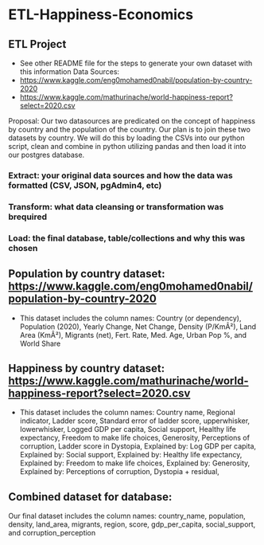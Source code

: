 # ETL-Happiness-Economics
## ETL Project
* See other README file for the steps to generate your own dataset with this information
Data Sources: 
* https://www.kaggle.com/eng0mohamed0nabil/population-by-country-2020
* https://www.kaggle.com/mathurinache/world-happiness-report?select=2020.csv

Proposal:
Our two datasources are predicated on the concept of happiness by country and the population of the country. Our plan is to join these two datasets by country. We will do this by loading the CSVs into our python script, clean and combine in python utilizing pandas and then load it into our postgres database.

### Extract: your original data sources and how the data was formatted (CSV, JSON, pgAdmin4, etc)
### Transform: what data cleansing or transformation was brequired
### Load: the final database, table/collections and why this was chosen

## Population by country dataset: https://www.kaggle.com/eng0mohamed0nabil/population-by-country-2020
* This dataset includes the column names: Country (or dependency), Population (2020),	Yearly Change,	Net Change,	Density (P/KmÂ²),	Land Area (KmÂ²),	Migrants (net),	Fert. Rate,	Med. Age,	Urban Pop %, and World Share
## Happiness by country dataset: https://www.kaggle.com/mathurinache/world-happiness-report?select=2020.csv
* This dataset includes the column names: Country name,	Regional indicator,	Ladder score,	Standard error of ladder score,	upperwhisker,	lowerwhisker,	Logged GDP per capita,	Social support,	Healthy life expectancy,	Freedom to make life choices,	Generosity,	Perceptions of corruption,	Ladder score in Dystopia,	Explained by: Log GDP per capita,	Explained by: Social support,	Explained by: Healthy life expectancy,	Explained by: Freedom to make life choices,	Explained by: Generosity,	Explained by: Perceptions of corruption,	Dystopia + residual,

## Combined dataset for database:
Our final dataset includes the column names: country_name,	population,	density,	land_area,	migrants, region,	score,	gdp_per_capita,	social_support, and	corruption_perception
